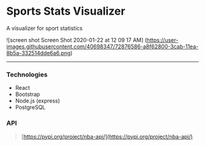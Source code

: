 # Sports Stats Visualizer

A visualizer for sport statistics

![screen shot Screen Shot 2020-01-22 at 12 09 17 AM]
(https://user-images.githubusercontent.com/40698347/72876586-a8f62800-3cab-11ea-8b5a-332514dde6a6.png)

---

### Technologies
- React
- Bootstrap
- Node.js (express)
- PostgreSQL

### API
> [https://pypi.org/project/nba-api/](https://pypi.org/project/nba-api/)
